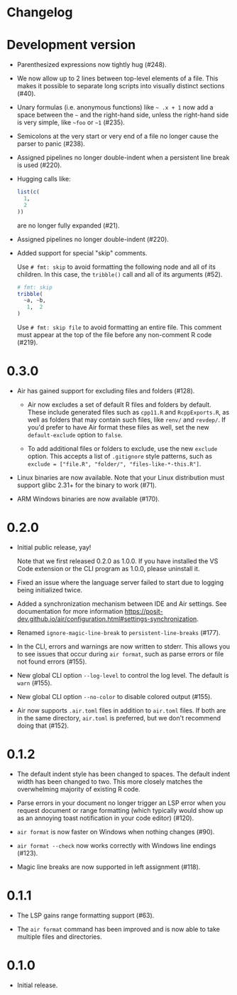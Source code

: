 # Changelog

# Development version

- Parenthesized expressions now tightly hug (#248).

- We now allow up to 2 lines between top-level elements of a file. This makes it possible to separate long scripts into visually distinct sections (#40).

- Unary formulas (i.e. anonymous functions) like `~ .x + 1` now add a space between the `~` and the right-hand side, unless the right-hand side is very simple, like `~foo` or `~1` (#235).

- Semicolons at the very start or very end of a file no longer cause the parser to panic (#238).

- Assigned pipelines no longer double-indent when a persistent line break is used (#220).

- Hugging calls like:

  ```r
  list(c(
    1,
    2
  ))
  ```

  are no longer fully expanded (#21).

- Assigned pipelines no longer double-indent (#220).

- Added support for special "skip" comments.

  Use `# fmt: skip` to avoid formatting the following node and all of its
  children. In this case, the `tribble()` call and all of its arguments (#52).

  ```r
  # fmt: skip
  tribble(
    ~a, ~b,
     1,  2
  )
  ```

  Use `# fmt: skip file` to avoid formatting an entire file. This comment must
  appear at the top of the file before any non-comment R code (#219).

# 0.3.0

- Air has gained support for excluding files and folders (#128).

  - Air now excludes a set of default R files and folders by default. These
    include generated files such as `cpp11.R` and `RcppExports.R`, as well as
    folders that may contain such files, like `renv/` and `revdep/`. If you'd
    prefer to have Air format these files as well, set the new
    `default-exclude` option to `false`.

  - To add additional files or folders to exclude, use the new `exclude` option.
    This accepts a list of `.gitignore` style patterns, such as
    `exclude = ["file.R", "folder/", "files-like-*-this.R"]`.

- Linux binaries are now available. Note that your Linux distribution must
  support glibc 2.31+ for the binary to work (#71).

- ARM Windows binaries are now available (#170).


# 0.2.0

- Initial public release, yay!

  Note that we first released 0.2.0 as 1.0.0. If you have installed the VS Code extension or the CLI program as 1.0.0, please uninstall it.

- Fixed an issue where the language server failed to start due to logging
  being initialized twice.

- Added a synchronization mechanism between IDE and Air settings. See documentation for more information https://posit-dev.github.io/air/configuration.html#settings-synchronization.

- Renamed `ignore-magic-line-break` to `persistent-line-breaks` (#177).

- In the CLI, errors and warnings are now written to stderr. This allows you to
  see issues that occur during `air format`, such as parse errors or file not
  found errors (#155).

- New global CLI option `--log-level` to control the log level. The default is
  `warn` (#155).

- New global CLI option `--no-color` to disable colored output (#155).

- Air now supports `.air.toml` files in addition to `air.toml` files. If both
  are in the same directory, `air.toml` is preferred, but we don't recommend
  doing that (#152).


# 0.1.2

- The default indent style has been changed to spaces. The default indent width
  has been changed to two. This more closely matches the overwhelming majority
  of existing R code.

- Parse errors in your document no longer trigger an LSP error when you request
  document or range formatting (which typically would show up as an annoying
  toast notification in your code editor) (#120).

- `air format` is now faster on Windows when nothing changes (#90).

- `air format --check` now works correctly with Windows line endings (#123).

- Magic line breaks are now supported in left assignment (#118).


# 0.1.1

- The LSP gains range formatting support (#63).

- The `air format` command has been improved and is now able to take multiple files and directories.


# 0.1.0

- Initial release.
